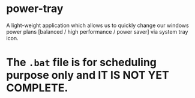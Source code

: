 # power-tray
 A light-weight application which allows us to quickly change our windows power plans [balanced / high performance / power saver] via system tray icon.

# The `.bat` file is for scheduling purpose only and IT IS NOT YET COMPLETE.
